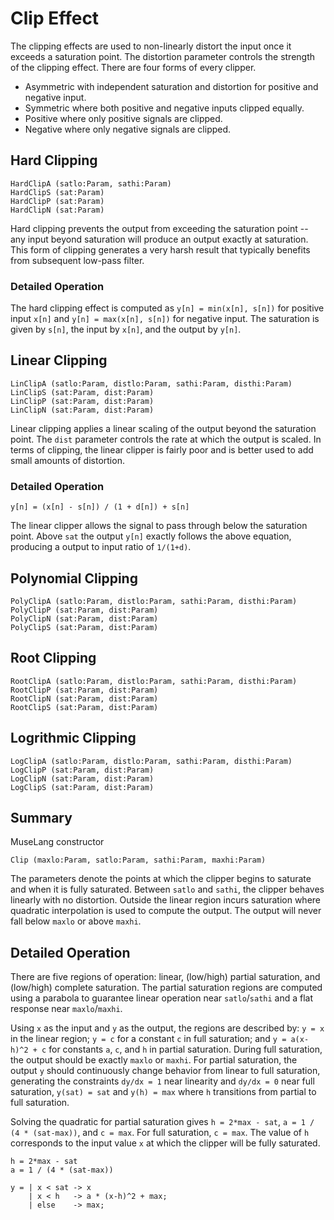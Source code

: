 Clip Effect
===========

The clipping effects are used to non-linearly distort the input once it
exceeds a saturation point. The distortion parameter controls the strength of
the clipping effect. There are four forms of every clipper.

  * Asymmetric with independent saturation and distortion for positive and
    negative input.
  * Symmetric where both positive and negative inputs clipped equally.
  * Positive where only positive signals are clipped.
  * Negative where only negative signals are clipped.


## Hard Clipping

    HardClipA (satlo:Param, sathi:Param)
    HardClipS (sat:Param)
    HardClipP (sat:Param)
    HardClipN (sat:Param)

Hard clipping prevents the output from exceeding the saturation point -- any
input beyond saturation will produce an output exactly at saturation. This
form of clipping generates a very harsh result that typically benefits from
subsequent low-pass filter.

### Detailed Operation

The hard clipping effect is computed as `y[n] = min(x[n], s[n])` for positive
input `x[n]` and `y[n] = max(x[n], s[n])` for negative input. The saturation
is given by `s[n]`, the input by `x[n]`, and the output by `y[n]`.


## Linear Clipping

    LinClipA (satlo:Param, distlo:Param, sathi:Param, disthi:Param)
    LinClipS (sat:Param, dist:Param)
    LinClipP (sat:Param, dist:Param)
    LinClipN (sat:Param, dist:Param)

Linear clipping applies a linear scaling of the output beyond the saturation
point. The `dist` parameter controls the rate at which the output is scaled.
In terms of clipping, the linear clipper is fairly poor and is better used to
add small amounts of distortion.

### Detailed Operation

    y[n] = (x[n] - s[n]) / (1 + d[n]) + s[n]

The linear clipper allows the signal to pass through below the saturation
point. Above `sat` the output `y[n]` exactly follows the above equation,
producing a output to input ratio of `1/(1+d)`.


## Polynomial Clipping

    PolyClipA (satlo:Param, distlo:Param, sathi:Param, disthi:Param)
    PolyClipP (sat:Param, dist:Param)
    PolyClipN (sat:Param, dist:Param)
    PolyClipS (sat:Param, dist:Param)


## Root Clipping

    RootClipA (satlo:Param, distlo:Param, sathi:Param, disthi:Param)
    RootClipP (sat:Param, dist:Param)
    RootClipN (sat:Param, dist:Param)
    RootClipS (sat:Param, dist:Param)


## Logrithmic Clipping

    LogClipA (satlo:Param, distlo:Param, sathi:Param, disthi:Param)
    LogClipP (sat:Param, dist:Param)
    LogClipN (sat:Param, dist:Param)
    LogClipS (sat:Param, dist:Param)


## Summary

MuseLang constructor

    Clip (maxlo:Param, satlo:Param, sathi:Param, maxhi:Param)

The parameters denote the points at which the clipper begins to saturate and
when it is fully saturated. Between `satlo` and `sathi`, the clipper behaves
linearly with no distortion. Outside the linear region incurs saturation
where quadratic interpolation is used to compute the output. The output will
never fall below `maxlo` or above `maxhi`.

## Detailed Operation

There are five regions of operation: linear, (low/high) partial saturation,
and (low/high) complete saturation. The partial saturation regions are
computed using a parabola to guarantee linear operation near `satlo`/`sathi`
and a flat response near `maxlo`/`maxhi`.

Using `x` as the input and `y` as the output, the regions are described by:
`y = x` in the linear region; `y = c` for a constant `c` in full saturation;
and `y = a(x-h)^2 + c` for constants `a`, `c`, and `h` in partial saturation.
During full saturation, the output should be exactly `maxlo` or `maxhi`. For
partial saturation, the output `y` should continuously change behavior from
linear to full saturation, generating the constraints `dy/dx = 1` near
linearity and `dy/dx = 0` near full saturation, `y(sat) = sat` and `y(h) =
max` where `h` transitions from partial to full saturation.

Solving the quadratic for partial saturation gives `h = 2*max - sat`, `a = 1 /
(4 * (sat-max))`, and `c = max`. For full saturation, `c = max`. The value of
`h` corresponds to the input value `x` at which the clipper will be fully
saturated.
 
    h = 2*max - sat
    a = 1 / (4 * (sat-max))

    y = | x < sat -> x
        | x < h   -> a * (x-h)^2 + max;
        | else    -> max;
